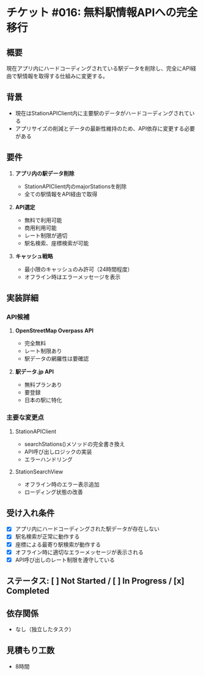 # チケット #016: 無料駅情報APIへの完全移行

## 概要
現在アプリ内にハードコーディングされている駅データを削除し、完全にAPI経由で駅情報を取得する仕組みに変更する。

## 背景
- 現在はStationAPIClient内に主要駅のデータがハードコーディングされている
- アプリサイズの削減とデータの最新性維持のため、API依存に変更する必要がある

## 要件
1. **アプリ内の駅データ削除**
   - StationAPIClient内のmajorStationsを削除
   - 全ての駅情報をAPI経由で取得

2. **API選定**
   - 無料で利用可能
   - 商用利用可能
   - レート制限が適切
   - 駅名検索、座標検索が可能

3. **キャッシュ戦略**
   - 最小限のキャッシュのみ許可（24時間程度）
   - オフライン時はエラーメッセージを表示

## 実装詳細

### API候補
1. **OpenStreetMap Overpass API**
   - 完全無料
   - レート制限あり
   - 駅データの網羅性は要確認

2. **駅データ.jp API**
   - 無料プランあり
   - 要登録
   - 日本の駅に特化

### 主要な変更点
1. StationAPIClient
   - searchStations()メソッドの完全書き換え
   - API呼び出しロジックの実装
   - エラーハンドリング

2. StationSearchView
   - オフライン時のエラー表示追加
   - ローディング状態の改善

## 受け入れ条件
- [x] アプリ内にハードコーディングされた駅データが存在しない
- [x] 駅名検索が正常に動作する
- [x] 座標による最寄り駅検索が動作する
- [x] オフライン時に適切なエラーメッセージが表示される
- [x] API呼び出しのレート制限を遵守している

## ステータス: [ ] Not Started / [ ] In Progress / [x] Completed

## 依存関係
- なし（独立したタスク）

## 見積もり工数
- 8時間
